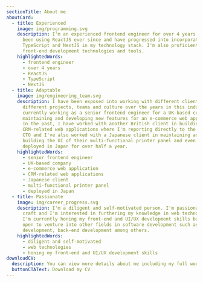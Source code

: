 ```yaml
---
sectionTitle: About me
aboutCard:
  - title: Experienced
    image: img/programming.svg
    description: I'm an experienced frontend engineer for over 4 years now. I've
      been using ReactJS ever since and have progressed into incorporating
      TypeScript and NextJS in my technology stack. I'm also proficient in other
      front-end development technologies and tools.
    highlightedWords:
      - frontend engineer
      - over 4 years
      - ReactJS
      - TypeScript
      - NextJS
  - title: Adaptable
    image: img/engineering_team.svg
    description: I have been exposed into working with different clients under
      different projects, teams and culture over the years in this industry. I'm
      currently working as a senior frontend engineer for a UK-based company in
      maintaining and developing new features for an e-commerce web application.
      In the past, I have worked with another British client in building
      CRM-related web applications where I'm reporting directly to the company's
      CTO and I've also worked with a Japanese client in maintaining and
      building the UI of their multi-functional printer panel and even got
      deployed in Japan for over half a year.
    highlightedWords:
      - senior frontend engineer
      - UK-based company
      - e-commerce web application
      - CRM-related web applications
      - Japanese client
      - multi-functional printer panel
      - deployed in Japan
  - title: Passionate
    image: img/career_progress.svg
    description: I'm a diligent and self-motivated person. I'm passionate at my
      craft and I'm interested in furthering my knowledge in web technologies.
      I'm currently honing my front-end and UI/UX development skills but I'm
      open to venture into other fields in software development such as mobile
      development, back-end development among others.
    highlightedWords:
      - diligent and self-motivated
      - web technologies
      - honing my front-end and UI/UX development skills
downloadCV:
  description: You can view more details about me including my full work experience and educational background in my CV.
  buttonCTAText: Download my CV
---
```


